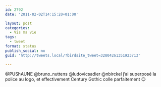 ```yaml
---
id: 2792
date: '2011-02-02T14:15:20+01:00'

layout: post
categories:
  - Vis ma vie
tags:
  - tweet
format: status
publish_social: no
guid: 'http://tweets.local/?birdsite_tweet=32804261351923713'

---
```


@PUShAUNE @bruno\_nuttens @ludovicsadier @nbirckel j’ai superposé la police au logo, et effectivement Century Gothic colle parfaitement 😉